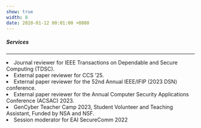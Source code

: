 ```yaml
---
show: true
width: 8
date: 2020-01-12 00:01:00 +0800
---
```


<div class="p-4">
    <h5>Services</h5>
    <hr />
    <p>
        <li> Journal reviewer for IEEE Transactions on Dependable and Secure Computing (TDSC).  </li>
        <li> External paper reviewer for CCS ’25.  </li>
        <li> External paper reviewer for the 52nd Annual IEEE/IFIP (2023 DSN) conference.  </li>
        <li> External paper reviewer for the Annual Computer Security Applications Conference (ACSAC) 2023. </li>
        <li> GenCyber Teacher Camp 2023, Student Volunteer and Teaching Assistant, Funded by NSA and NSF. </li>
        <li> Session moderator for EAI SecureComm 2022</li>
    </p>
</div>

